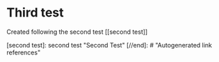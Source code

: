 # Third test

Created following the second test [[second test]]



[//begin]: # "Autogenerated link references for markdown compatibility"
[second test]: second test "Second Test"
[//end]: # "Autogenerated link references"
